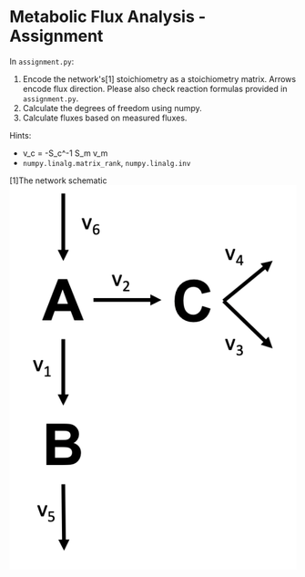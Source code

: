 # Metabolic Flux Analysis - Assignment

In `assignment.py`:

1. Encode the network's[1] stoichiometry as a stoichiometry matrix. Arrows encode flux direction. Please also check reaction formulas provided in `assignment.py`.
2. Calculate the degrees of freedom using numpy.
3. Calculate fluxes based on measured fluxes.

Hints:
* v_c = -S_c^-1 S_m v_m
* `numpy.linalg.matrix_rank`, `numpy.linalg.inv`

[1]The network schematic
![Schematic](schematic.png)

